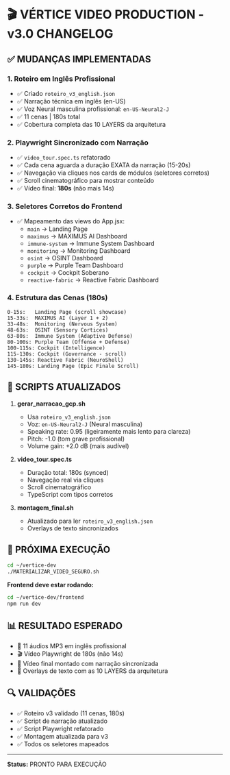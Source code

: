# 🎬 VÉRTICE VIDEO PRODUCTION - v3.0 CHANGELOG

## ✅ MUDANÇAS IMPLEMENTADAS

### 1. **Roteiro em Inglês Profissional**
   - ✅ Criado `roteiro_v3_english.json`
   - ✅ Narração técnica em inglês (en-US)
   - ✅ Voz Neural masculina profissional: `en-US-Neural2-J`
   - ✅ 11 cenas | 180s total
   - ✅ Cobertura completa das 10 LAYERS da arquitetura

### 2. **Playwright Sincronizado com Narração**
   - ✅ `video_tour.spec.ts` refatorado
   - ✅ Cada cena aguarda a duração EXATA da narração (15-20s)
   - ✅ Navegação via cliques nos cards de módulos (seletores corretos)
   - ✅ Scroll cinematográfico para mostrar conteúdo
   - ✅ Vídeo final: **180s** (não mais 14s)

### 3. **Seletores Corretos do Frontend**
   - ✅ Mapeamento das views do App.jsx:
     - `main` → Landing Page
     - `maximus` → MAXIMUS AI Dashboard
     - `immune-system` → Immune System Dashboard
     - `monitoring` → Monitoring Dashboard
     - `osint` → OSINT Dashboard
     - `purple` → Purple Team Dashboard
     - `cockpit` → Cockpit Soberano
     - `reactive-fabric` → Reactive Fabric Dashboard

### 4. **Estrutura das Cenas (180s)**
   ```
   0-15s:   Landing Page (scroll showcase)
   15-33s:  MAXIMUS AI (Layer 1 + 2)
   33-48s:  Monitoring (Nervous System)
   48-63s:  OSINT (Sensory Cortices)
   63-80s:  Immune System (Adaptive Defense)
   80-100s: Purple Team (Offense + Defense)
   100-115s: Cockpit (Intelligence)
   115-130s: Cockpit (Governance - scroll)
   130-145s: Reactive Fabric (NeuroShell)
   145-180s: Landing Page (Epic Finale Scroll)
   ```

## 🔧 SCRIPTS ATUALIZADOS

1. **gerar_narracao_gcp.sh**
   - Usa `roteiro_v3_english.json`
   - Voz: `en-US-Neural2-J` (Neural masculina)
   - Speaking rate: 0.95 (ligeiramente mais lento para clareza)
   - Pitch: -1.0 (tom grave profissional)
   - Volume gain: +2.0 dB (mais audível)

2. **video_tour.spec.ts**
   - Duração total: 180s (synced)
   - Navegação real via cliques
   - Scroll cinematográfico
   - TypeScript com tipos corretos

3. **montagem_final.sh**
   - Atualizado para ler `roteiro_v3_english.json`
   - Overlays de texto sincronizados

## 🎯 PRÓXIMA EXECUÇÃO

```bash
cd ~/vertice-dev
./MATERIALIZAR_VIDEO_SEGURO.sh
```

**Frontend deve estar rodando:**
```bash
cd ~/vertice-dev/frontend
npm run dev
```

## 📊 RESULTADO ESPERADO

- 🎤 11 áudios MP3 em inglês profissional
- 🎬 Vídeo Playwright de 180s (não 14s)
- 🎥 Vídeo final montado com narração sincronizada
- 📝 Overlays de texto com as 10 LAYERS da arquitetura

## 🔍 VALIDAÇÕES

- ✅ Roteiro v3 validado (11 cenas, 180s)
- ✅ Script de narração atualizado
- ✅ Script Playwright refatorado
- ✅ Montagem atualizada para v3
- ✅ Todos os seletores mapeados

---

**Status:** PRONTO PARA EXECUÇÃO
